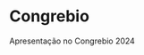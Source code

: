 
<!-- README.md is generated from README.Rmd. Please edit that file -->

# Congrebio

<!-- badges: start -->
<!-- badges: end -->

Apresentação no Congrebio 2024
